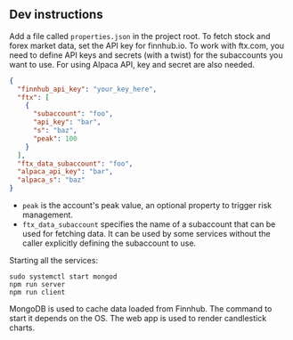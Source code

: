 ## Dev instructions

Add a file called `properties.json` in the project root.
To fetch stock and forex market data, set the API key for finnhub.io.
To work with ftx.com, you need to define API keys and secrets (with a twist) for the subaccounts
you want to use. For using Alpaca API, key and secret are also needed.

```json
{
  "finnhub_api_key": "your_key_here",
  "ftx": [
    {
      "subaccount": "foo",
      "api_key": "bar",
      "s": "baz",
      "peak": 100
    }
  ],
  "ftx_data_subaccount": "foo",
  "alpaca_api_key": "bar",
  "alpaca_s": "baz"
}
```

- `peak` is the account's peak value, an optional property to trigger risk management.
- `ftx_data_subaccount` specifies the name of a subaccount that can be used for fetching data.
  It can be used by some services without the caller explicitly defining the subaccount to use.

Starting all the services:

```
sudo systemctl start mongod
npm run server
npm run client
```

MongoDB is used to cache data loaded from Finnhub.
The command to start it depends on the OS.
The web app is used to render candlestick charts.

